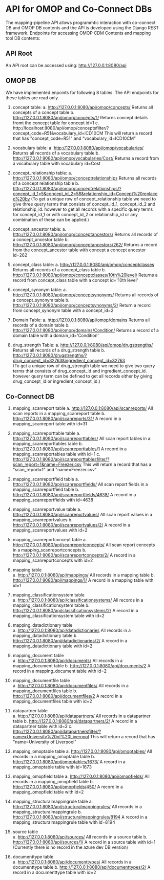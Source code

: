 # API for OMOP and Co-Connect DBs

The mapping-pipeline API allows programmtic interaction with co-connect DB and OMOP DB contents and the API is developed using the Django REST framework.  Endpoints for accessing OMOP CDM Contents and mapping tool DB contents:

## API Root
An API root can be accessed using: http://127.0.0.1:8080/api

## OMOP DB 
We have implemented enpoints for following 8 tables. The API endpoints for these tables are read only. 

1.	concept table: 
	a.	http://127.0.0.1:8080/api/omop/concepts/         			Returns all concepts of a concept table
	b.	http://127.0.0.1:8080/api/omop/concepts/1/		 			Returns concept details fromt the concept table for concept id=1 
	c.	http://localhost:8080/api/omop/conceptsfilter/?concept_code=R51&vocabulary_id=ICD10CM
																	This will return a record that has "concept_code=R51" and "vocabulary_id=ICD10CM"
2.	vocabulary table: 
	a.	http://127.0.0.1:8080/api/omop/vocabularies/				Returns all records of a vocabulary table
	b.	http://127.0.0.1:8080/api/omop/vocabularies/Cost/			Returns a record from a vocabulary table with vocabulary id=Cost

3.	concept_relationship table: 
	a.	http://127.0.0.1:8080/api/omop/conceptrelationships			Returns all records of a concept relationship table
	b.	http://127.0.0.1:8080/api/omop/conceptrelationships/?concept_id_1=5&concept_id_2=58&relationship_id=Concept%20replaced%20by 
		(To get a unique row of concept_relationship table we need to give three query terms that consists of concept_id_1, concept_id_2 and relationship_id.
		however to get all records with a specific query terms for concept_id_1 or with concept_id_2 or relationship_id or any combination of these can be applied.)

4.	concept_ancestor table: 
	a.	http://127.0.0.1:8080/api/omop/conceptancestors/			Returns all records of a concept_ancestor table
	b.	http://127.0.0.1:8080/api/omop/conceptancestors/262/		Returns a record from the concept_ancestor table with concept a concept ancestor id=262
	
5.	concept_class table: 
	a.	http://127.0.0.1:8080/api/omop/conceptclasses				Returns all records of a concept_class table
	b.	http://127.0.0.1:8080/api/omop/conceptclasses/10th%20level/	Returns a record from concept_class table with a concept id='10th level'

6.	concept_synonym table: 
	a.	http://127.0.0.1:8080/api/omop/conceptsynonyms/				Returns all records of a concept_synonym table
	b.	http://127.0.0.1:8080/api/omop/conceptsynonyms/2/			Return a record from concept_synonym table with a concept_id=2
	
7.	Domain Table: 
	a.	http://127.0.0.1:8080/api/omop/domains						Returns all records of a domain table
	b.	http://127.0.0.1:8080/api/omop/domains/Condition/			Returns a record of a domain table with a domain_id='Condition'

8.	drug_strength Table: 
	a.	http://127.0.0.1:8080/api/omop/drugstrengths/				Returns all records of a drug_strength table
	b.	http://127.0.0.1:8080/drugstrengths/?drug_concept_id=32763&ingredient_concept_id=32763		
		(To get a unique row of drug_strength table we need to give two query terms that consists of drug_concept_id and ingredient_concept_id.
		however query term can be defined to get all records either by giving drug_concept_id or ingredient_concept_id.)
	
## Co-Connect DB  

1.	mapping_scanreport table
	a.	http://127.0.0.1:8080/api/scanreports/				All scan reports in a mapping_scanreport table
	b.	http://127.0.0.1:8080/api/scanreports/31/			A record in a mapping_scanreport table with id=31
	
2.	mapping_scanreporttable table
	a.	http://127.0.0.1:8080/api/scanreporttables/			All scan report tables in a mapping_scanreporttables table
	b.	http://127.0.0.1:8080/api/scanreporttables/1		A record in a mapping_scanreportables table with id=1
	c.	http://127.0.0.1:8080/api/scanreporttablesfilter/?scan_report=1&name=Freezer.csv
															This will return a record that has a "scan_report=1" and "name=Freezer.csv"

3.	mapping_scanreportfield table
	a.	http://127.0.0.1:8080/api/scanreportfields/			All scan report fields in a mapping_scanreportfield table
	b.	http://127.0.0.1:8080/api/scanreportfields/4638/	A record in a mapping_scanreportfields with id=4638 

4.	mapping_scanreportvalue table
	a.	http://127.0.0.1:8080/api/scanreportvalues/			All scan report values in a mapping_scanreportvalues
	b.	http://127.0.0.1:8080/api/scanreportvalues/2/		A record in a mapping_scanreportvalues with id=2

5.	mapping_scanreportconcept table	
	a.	http://127.0.0.1:8080/api/scanreportconcepts/		All scan report concepts in a mapping_scanreportconcepts
	b.	http://127.0.0.1:8080/api/scanreportconcepts/2/		A record in a mapping_scanreportconcepts with id=2
	
6.	mapping table	
	a.	http://127.0.0.1:8080/api/mappings/					All records in a mapping table
	b.	http://127.0.0.1:8080/api/mappings/1/				A record in a mapping table with id=1

7.	mapping_classificationsystem table	
	a.	http://127.0.0.1:8080/api/classificationsystems/	All records in a mapping_classificationsystem table
	b.	http://127.0.0.1:8080/api/classificationsystems/2/	A record in a mapping_classificationsystem table with id=2

8.	mapping_datadictionary table	
	a.	http://127.0.0.1:8080/api/datadictionaries			All records in a mapping_datadictionary table
	b.	http://127.0.0.1:8080/api/datadictionaries/2/		A record in a mapping_datadictionary table with id=2

9.	mapping_document table	
	a.	http://127.0.0.1:8080/api/documents/				All records in a mapping_document table
	b.	http://127.0.0.1:8080/api/documents/2				A record in a mapping_document table with id=2

10.	mapping_documentfile table	
	a.	http://127.0.0.1:8080/api/documentfiles/			All records in a mapping_documentfiles table
	b.	http://127.0.0.1:8080/api/documentfiles/2			A record in a mapping_documentfiles table with id=2

11.	datapartner table	
	a.	http://127.0.0.1:8080/api/datapartners/				All records in a datapartner table
	b.	http://127.0.0.1:8080/api/datapartners/2/			A record in a datapartner table with id=2
	c.  http://127.0.0.1:8080/api/datapartnersfilter/?name=University%20of%20Liverpool
															This will return a record that has "name=University of Liverpool"

12.	mapping_omoptable table	
	a.	http://127.0.0.1:8080/api/omoptables/				All records in a mapping_omoptable table
	b.	http://127.0.0.1:8080/api/omoptables/1673/			A record in a mapping_omoptable table with id=1673

13.	mapping_omopfield table	
	a.	http://127.0.0.1:8080/api/omopfields/				All records in a mapping_omopfield table
	b.	http://127.0.0.1:8080/api/omopfields/450/			A record in a mapping_omopfield table with id=2

14.	mapping_structuralmappingrule table	
	a.	http://127.0.0.1:8080/api/structuralmappingrules/		All records in a mapping_structuralmappingrule
	b.	http://127.0.0.1:8080/api/structuralmappingrules/8194	A record in a mapping_structuralmappingrule table with id=8194	
	
15.	source table	
	a.	http://127.0.0.1:8080/api/sources/					All records in a source table
	b.	http://127.0.0.1:8080/api/sources/1/				A record in a source table with id=1   (Currently there is no record in the azure dev DB version)
		
16.	documenttype table	
	a.	http://127.0.0.1:8080/api/documenttypes/			All records in a documenttype table
	b.	http://127.0.0.1:8080/api/documenttypes/2/			A record in a documenttype table with id=2
	
